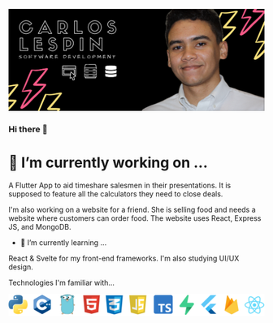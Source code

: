 !['Banner'](banner.png)

### Hi there 👋

# 🔭 I’m currently working on ...

A Flutter App to aid timeshare salesmen in their presentations. It is supposed to feature all the calculators they need to close deals.

I'm also working on a website for a friend. She is selling food and needs a website where customers can order food. The website uses React, Express JS, and MongoDB.

- 🌱 I’m currently learning ...

React & Svelte for my front-end frameworks. I'm also studying UI/UX design.


Technologies I'm familiar with...


![Technologies](https://github.com/Calesi19/Calesi19/blob/main/logos.png?raw=true)
